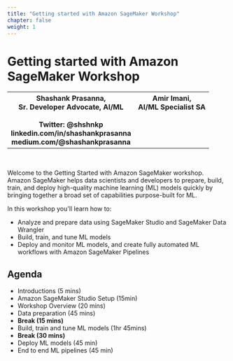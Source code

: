 ```yaml
---
title: "Getting started with Amazon SageMaker Workshop"
chapter: false
weight: 1
---
```


# Getting started with Amazon SageMaker Workshop

<div>
<table style="width:100%">
 <tr>
   <th>Shashank Prasanna, <br> Sr. Developer Advocate, AI/ML <br><br> Twitter: @shshnkp <br> linkedin.com/in/shashankprasanna <br> medium.com/@shashankprasanna </th>
   <th>Amir Imani, <br> AI/ML Specialist SA<br><br><br><br><br></th>
 </tr>
</table>
</div>

<br>

Welcome to the Getting Started with Amazon SageMaker workshop. Amazon SageMaker helps data scientists and developers to prepare, build, train, and deploy high-quality machine learning (ML) models quickly by bringing together a broad set of capabilities purpose-built for ML.

In this workshop you'll learn how to:

* Analyze and prepare data using SageMaker Studio and SageMaker Data Wrangler
* Build, train, and tune ML models
* Deploy and monitor ML models, and create fully automated ML workflows with Amazon SageMaker Pipelines

## Agenda

* Introductions (5 mins)
* Amazon SageMaker Studio Setup (15min)
* Workshop Overview (20 mins)
* Data preparation (45 mins)
* **Break (15 mins)**
* Build, train and tune ML models (1hr 45mins)
* **Break (30 mins)**
* Deploy ML models (45 min)
* End to end ML pipelines (45 min)
